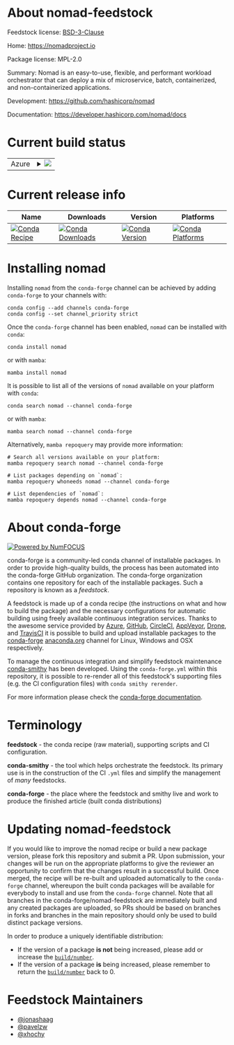 About nomad-feedstock
=====================

Feedstock license: [BSD-3-Clause](https://github.com/conda-forge/nomad-feedstock/blob/main/LICENSE.txt)

Home: https://nomadproject.io

Package license: MPL-2.0

Summary: Nomad is an easy-to-use, flexible, and performant workload orchestrator that can deploy a mix of microservice, batch, containerized, and non-containerized applications.

Development: https://github.com/hashicorp/nomad

Documentation: https://developer.hashicorp.com/nomad/docs

Current build status
====================


<table>
    
  <tr>
    <td>Azure</td>
    <td>
      <details>
        <summary>
          <a href="https://dev.azure.com/conda-forge/feedstock-builds/_build/latest?definitionId=19430&branchName=main">
            <img src="https://dev.azure.com/conda-forge/feedstock-builds/_apis/build/status/nomad-feedstock?branchName=main">
          </a>
        </summary>
        <table>
          <thead><tr><th>Variant</th><th>Status</th></tr></thead>
          <tbody><tr>
              <td>linux_64</td>
              <td>
                <a href="https://dev.azure.com/conda-forge/feedstock-builds/_build/latest?definitionId=19430&branchName=main">
                  <img src="https://dev.azure.com/conda-forge/feedstock-builds/_apis/build/status/nomad-feedstock?branchName=main&jobName=linux&configuration=linux%20linux_64_" alt="variant">
                </a>
              </td>
            </tr><tr>
              <td>linux_aarch64</td>
              <td>
                <a href="https://dev.azure.com/conda-forge/feedstock-builds/_build/latest?definitionId=19430&branchName=main">
                  <img src="https://dev.azure.com/conda-forge/feedstock-builds/_apis/build/status/nomad-feedstock?branchName=main&jobName=linux&configuration=linux%20linux_aarch64_" alt="variant">
                </a>
              </td>
            </tr><tr>
              <td>osx_64</td>
              <td>
                <a href="https://dev.azure.com/conda-forge/feedstock-builds/_build/latest?definitionId=19430&branchName=main">
                  <img src="https://dev.azure.com/conda-forge/feedstock-builds/_apis/build/status/nomad-feedstock?branchName=main&jobName=osx&configuration=osx%20osx_64_" alt="variant">
                </a>
              </td>
            </tr><tr>
              <td>osx_arm64</td>
              <td>
                <a href="https://dev.azure.com/conda-forge/feedstock-builds/_build/latest?definitionId=19430&branchName=main">
                  <img src="https://dev.azure.com/conda-forge/feedstock-builds/_apis/build/status/nomad-feedstock?branchName=main&jobName=osx&configuration=osx%20osx_arm64_" alt="variant">
                </a>
              </td>
            </tr>
          </tbody>
        </table>
      </details>
    </td>
  </tr>
</table>

Current release info
====================

| Name | Downloads | Version | Platforms |
| --- | --- | --- | --- |
| [![Conda Recipe](https://img.shields.io/badge/recipe-nomad-green.svg)](https://anaconda.org/conda-forge/nomad) | [![Conda Downloads](https://img.shields.io/conda/dn/conda-forge/nomad.svg)](https://anaconda.org/conda-forge/nomad) | [![Conda Version](https://img.shields.io/conda/vn/conda-forge/nomad.svg)](https://anaconda.org/conda-forge/nomad) | [![Conda Platforms](https://img.shields.io/conda/pn/conda-forge/nomad.svg)](https://anaconda.org/conda-forge/nomad) |

Installing nomad
================

Installing `nomad` from the `conda-forge` channel can be achieved by adding `conda-forge` to your channels with:

```
conda config --add channels conda-forge
conda config --set channel_priority strict
```

Once the `conda-forge` channel has been enabled, `nomad` can be installed with `conda`:

```
conda install nomad
```

or with `mamba`:

```
mamba install nomad
```

It is possible to list all of the versions of `nomad` available on your platform with `conda`:

```
conda search nomad --channel conda-forge
```

or with `mamba`:

```
mamba search nomad --channel conda-forge
```

Alternatively, `mamba repoquery` may provide more information:

```
# Search all versions available on your platform:
mamba repoquery search nomad --channel conda-forge

# List packages depending on `nomad`:
mamba repoquery whoneeds nomad --channel conda-forge

# List dependencies of `nomad`:
mamba repoquery depends nomad --channel conda-forge
```


About conda-forge
=================

[![Powered by
NumFOCUS](https://img.shields.io/badge/powered%20by-NumFOCUS-orange.svg?style=flat&colorA=E1523D&colorB=007D8A)](https://numfocus.org)

conda-forge is a community-led conda channel of installable packages.
In order to provide high-quality builds, the process has been automated into the
conda-forge GitHub organization. The conda-forge organization contains one repository
for each of the installable packages. Such a repository is known as a *feedstock*.

A feedstock is made up of a conda recipe (the instructions on what and how to build
the package) and the necessary configurations for automatic building using freely
available continuous integration services. Thanks to the awesome service provided by
[Azure](https://azure.microsoft.com/en-us/services/devops/), [GitHub](https://github.com/),
[CircleCI](https://circleci.com/), [AppVeyor](https://www.appveyor.com/),
[Drone](https://cloud.drone.io/welcome), and [TravisCI](https://travis-ci.com/)
it is possible to build and upload installable packages to the
[conda-forge](https://anaconda.org/conda-forge) [anaconda.org](https://anaconda.org/)
channel for Linux, Windows and OSX respectively.

To manage the continuous integration and simplify feedstock maintenance
[conda-smithy](https://github.com/conda-forge/conda-smithy) has been developed.
Using the ``conda-forge.yml`` within this repository, it is possible to re-render all of
this feedstock's supporting files (e.g. the CI configuration files) with ``conda smithy rerender``.

For more information please check the [conda-forge documentation](https://conda-forge.org/docs/).

Terminology
===========

**feedstock** - the conda recipe (raw material), supporting scripts and CI configuration.

**conda-smithy** - the tool which helps orchestrate the feedstock.
                   Its primary use is in the construction of the CI ``.yml`` files
                   and simplify the management of *many* feedstocks.

**conda-forge** - the place where the feedstock and smithy live and work to
                  produce the finished article (built conda distributions)


Updating nomad-feedstock
========================

If you would like to improve the nomad recipe or build a new
package version, please fork this repository and submit a PR. Upon submission,
your changes will be run on the appropriate platforms to give the reviewer an
opportunity to confirm that the changes result in a successful build. Once
merged, the recipe will be re-built and uploaded automatically to the
`conda-forge` channel, whereupon the built conda packages will be available for
everybody to install and use from the `conda-forge` channel.
Note that all branches in the conda-forge/nomad-feedstock are
immediately built and any created packages are uploaded, so PRs should be based
on branches in forks and branches in the main repository should only be used to
build distinct package versions.

In order to produce a uniquely identifiable distribution:
 * If the version of a package **is not** being increased, please add or increase
   the [``build/number``](https://docs.conda.io/projects/conda-build/en/latest/resources/define-metadata.html#build-number-and-string).
 * If the version of a package **is** being increased, please remember to return
   the [``build/number``](https://docs.conda.io/projects/conda-build/en/latest/resources/define-metadata.html#build-number-and-string)
   back to 0.

Feedstock Maintainers
=====================

* [@jonashaag](https://github.com/jonashaag/)
* [@pavelzw](https://github.com/pavelzw/)
* [@xhochy](https://github.com/xhochy/)

